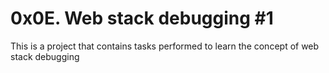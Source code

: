 # 0x0E. Web stack debugging #1
This is a project that contains tasks performed to learn the concept of web stack debugging
